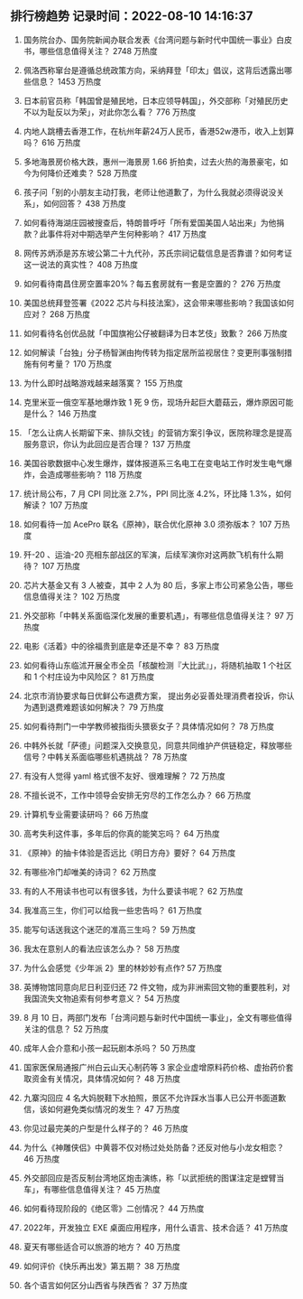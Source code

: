 
## 排行榜趋势 记录时间：2022-08-10 14:16:37
  
  1. 国务院台办、国务院新闻办联合发表《台湾问题与新时代中国统一事业》白皮书，哪些信息值得关注？ 2748 万热度
    
  2. 佩洛西称窜台是遵循总统政策方向，采纳拜登「印太」倡议，这背后透露出哪些信息？ 1453 万热度
    
  3. 日本前官员称「韩国曾是殖民地，日本应领导韩国」，外交部称「对殖民历史不以为耻反以为荣」，对此你怎么看？ 776 万热度
    
  4. 内地人跳槽去香港工作，在杭州年薪24万人民币，香港52w港币，收入上划算吗？ 616 万热度
    
  5. 多地海景房价格大跌，惠州一海景房 1.66 折拍卖，过去火热的海景豪宅，如今为何降价还难卖？ 528 万热度
    
  6. 孩子问「别的小朋友主动打我，老师让他道歉了，为什么我就必须得说没关系」，如何回答？ 438 万热度
    
  7. 如何看待海湖庄园被搜查后，特朗普呼吁「所有爱国美国人站出来」为他捐款？此事件将对中期选举产生何种影响？ 417 万热度
    
  8. 网传苏炳添是苏东坡公第二十九代孙，苏氏宗祠记载信息是否靠谱？如何考证这一说法的真实性？ 408 万热度
    
  9. 如何看待南昌住房空置率20%？每五套房就有一套是空置的？ 276 万热度
    
  10. 美国总统拜登签署《2022 芯片与科技法案》，这会带来哪些影响？我国该如何应对？ 268 万热度
    
  11. 如何看待名创优品就「中国旗袍公仔被翻译为日本艺伎」致歉？ 266 万热度
    
  12. 如何解读「台独」分子杨智渊由拘传转为指定居所监视居住？变更刑事强制措施有何考量？ 170 万热度
    
  13. 为什么即时战略游戏越来越落寞？ 155 万热度
    
  14. 克里米亚一俄空军基地爆炸致 1 死 9 伤，现场升起巨大蘑菇云，爆炸原因可能是什么？ 146 万热度
    
  15. 「怎么让病人长期留下来、排队交钱」的营销方案引争议，医院称理念是提高服务意识，你认为此回应是否合理？ 137 万热度
    
  16. 美国谷歌数据中心发生爆炸，媒体报道系三名电工在变电站工作时发生电气爆炸，会造成哪些影响？ 118 万热度
    
  17. 统计局公布，7 月 CPI 同比涨 2.7%，PPI 同比涨 4.2%，环比降 1.3%，如何解读？ 107 万热度
    
  18. 如何看待一加 AcePro 联名《原神》，联合优化原神 3.0 须弥版本？ 107 万热度
    
  19. 歼-20 、运油-20 亮相东部战区的军演，后续军演你对这两款飞机有什么期待？ 107 万热度
    
  20. 芯片大基金又有 3 人被查，其中 2 人为 80 后，多家上市公司紧急公告，哪些信息值得关注？ 102 万热度
    
  21. 外交部称「中韩关系面临深化发展的重要机遇」，有哪些信息值得关注？ 97 万热度
    
  22. 电影《活着》中的徐福贵到底是幸还是不幸？ 83 万热度
    
  23. 如何看待山东临沭开展全市全员「核酸检测『大比武』」，将随机抽取 1 个社区和 1 个村庄设为中风险区？ 81 万热度
    
  24. 北京市消协要求每日优鲜公布退费方案， 提出务必妥善处理消费者投诉，你认为遇到退费难题该如何解决？ 79 万热度
    
  25. 如何看待荆门一中学教师被指街头猥亵女子？具体情况如何？ 78 万热度
    
  26. 中韩外长就「萨德」问题深入交换意见，同意共同维护产供链稳定，释放哪些信号？中韩关系面临哪些机遇挑战？ 78 万热度
    
  27. 有没有人觉得 yaml 格式很不友好、很难理解？ 72 万热度
    
  28. 不擅长说不，工作中领导会安排无穷尽的工作怎么办？ 66 万热度
    
  29. 计算机专业需要读研吗？ 66 万热度
    
  30. 高考失利这件事，多年后的你真的能笑忘吗？ 64 万热度
    
  31. 《原神》的抽卡体验是否远比《明日方舟》要好？ 64 万热度
    
  32. 有哪些冷门却唯美的诗词？ 62 万热度
    
  33. 有的人不用读书也可以有很多钱，为什么要读书呢？ 62 万热度
    
  34. 我准高三生，你们可以给我一些忠告吗？ 61 万热度
    
  35. 能写句话送我这个迷茫的准高三生吗？ 59 万热度
    
  36. 我太在意别人的看法应该怎么办？ 58 万热度
    
  37. 为什么会感觉《少年派 2》里的林妙妙有点作? 57 万热度
    
  38. 英博物馆同意向尼日利亚归还 72 件文物，成为非洲索回文物的重要胜利，对我国流失文物追索有何参考意义？ 54 万热度
    
  39. 8 月 10 日，两部门发布「台湾问题与新时代中国统一事业」，全文有哪些值得关注的信息？ 52 万热度
    
  40. 成年人会介意和小孩一起玩剧本杀吗？ 50 万热度
    
  41. 国家医保局通报广州白云山天心制药等 3 家企业虚增原料药价格、虚抬药价套取资金有关情况，具体情况如何？ 48 万热度
    
  42. 九寨沟回应 4 名大妈脱鞋下水拍照，景区不允许踩水当事人已公开书面道歉信，该如何避免类似情况的发生？ 47 万热度
    
  43. 你见过最完美的户型是什么样子的？ 46 万热度
    
  44. 为什么《神雕侠侣》中黄蓉不仅对杨过处处防备？还反对他与小龙女相恋？ 46 万热度
    
  45. 外交部回应是否反制台湾地区炮击演练，称「以武拒统的图谋注定是螳臂当车」，有哪些信息值得关注？ 45 万热度
    
  46. 如何看待现阶段的《绝区零》二创情况？ 44 万热度
    
  47. 2022年，开发独立 EXE 桌面应用程序，用什么语言、技术合适？ 41 万热度
    
  48. 夏天有哪些适合可以旅游的地方？ 40 万热度
    
  49. 如何评价《快乐再出发》第五期？ 38 万热度
    
  50. 各个语言如何区分山西省与陕西省？ 37 万热度
    